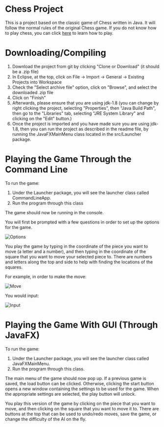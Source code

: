 # Chess Project
This is a project based on the classic game of Chess written in Java. It will follow the normal rules of the original Chess game.
If you do not know how to play chess, you can click [here](https://www.chess.com/learn-how-to-play-chess) to learn how to play.
# Downloading/Compiling
1. Download the project from git by clicking "Clone or Download" (it should be a .zip file)
2. In Eclipse, at the top, click on File -> Import -> General -> Existing Projects into Workspace
3. Check the "Select archive file" option, click on "Browse", and select the downloaded .zip file
4. Click on "Finish"
5. Afterwards, please ensure that you are using jdk-1.8 (you can change by right clicking the project, selecting "Properties", then "Java Build Path", then go to the "Libraries" tab, selecting "JRE System Library" and clicking on the "Edit" button.)
6. Once the project is imported and you have made sure you are using jdk-1.8, then you can run the project as described in the readme file, by running the JavaFXMainMenu class located in the src/Launcher package.
# Playing the Game Through the Command Line
To run the game:
1. Under the Launcher package, you will see the launcher class called CommandLineApp.
2. Run the program through this class

The game should now be running in the console.

You will first be prompted with a few questions in order to set up the options for the game.

![Options](https://imgur.com/a/rPd8Ojf)

You play the game by typing in the coordinate of the piece you want to move (a letter and a number), and then typing in the coordinate of the square that you want to move your selected piece to. There are numbers and letters along the top and side to help with finding the locations of the squares.

For example, in order to make the move:

![Move](https://imgur.com/a/gpzY2wn)

You would input:

![Input](https://imgur.com/a/hP1EYAw)

# Playing the Game With GUI (Through JavaFX)
To run the game:
1. Under the Launcher package, you will see the launcher class called JavaFXMainMenu.
2. Run the program through this class.

The main menu of the game should now pop up. If a previous game is saved, the load button can be clicked. Otherwise, clicking the start button opens a new window containing the settings to be used for the game. When the appropriate settings are selected, the play button will unlock.

You play this version of the game by clicking on the piece that you want to move, and then clicking on the square that you want to move it to. There are buttons at the top that can be used to undo/redo moves, save the game, or change the difficulty of the AI on the fly.

